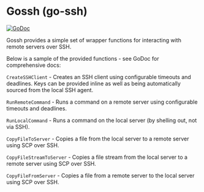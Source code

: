 # Gossh (go-ssh)

[![GoDoc](https://godoc.org/github.com/Diggs/gossh?status.svg)](https://godoc.org/github.com/Diggs/gossh)

Gossh provides a simple set of wrapper functions for interacting with remote
servers over SSH.

Below is a sample of the provided functions - see GoDoc for comprehensive docs:

`CreateSSHClient` - Creates an SSH client using configurable timeouts and deadlines. Keys can be provided inline as well as being automatically sourced from the local SSH agent.

`RunRemoteCommand` - Runs a command on a remote server using configurable timeouts and deadlines.

`RunLocalCommand` - Runs a command on the local server (by shelling out, not via SSH).

`CopyFileToServer` - Copies a file from the local server to a remote server using SCP over SSH.

`CopyFileStreamToServer` - Copies a file stream from the local server to a remote server using SCP over SSH.

`CopyFileFromServer` - Copies a file from a remote server to the local server using SCP over SSH.
